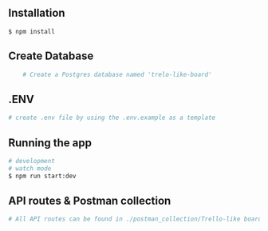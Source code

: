## Installation

```
$ npm install
```

## Create Database

```bash
    # Create a Postgres database named 'trelo-like-board'
```

## .ENV

```bash
# create .env file by using the .env.example as a template
```

## Running the app

```bash
# development
# watch mode
$ npm run start:dev
```

## API routes & Postman collection

```bash
# All API routes can be found in ./postman_collection/Trello-like board API.postman_collection.json file
```